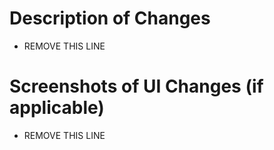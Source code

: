 # Description of Changes

- REMOVE THIS LINE

# Screenshots of UI Changes (if applicable)

- REMOVE THIS LINE

